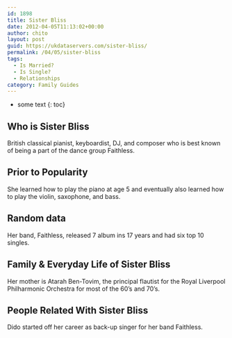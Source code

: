 ```yaml
---
id: 1898
title: Sister Bliss
date: 2012-04-05T11:13:02+00:00
author: chito
layout: post
guid: https://ukdataservers.com/sister-bliss/
permalink: /04/05/sister-bliss
tags:
  - Is Married?
  - Is Single?
  - Relationships
category: Family Guides
---
```


* some text
{: toc}
          
          
## Who is  Sister Bliss
                  
                  
                  
British classical pianist, keyboardist, DJ, and composer who is best known of being a part of the dance group Faithless.
                  
                
                
                
## Prior to Popularity 
                  
                  
                  
She learned how to play the piano at age 5 and eventually also learned how to play the violin, saxophone, and bass.
                  
                
                
                
## Random data 
                  
                  
                  
Her band, Faithless, released 7 album ins 17 years and had six top 10 singles.
                  
                
                
                
## Family & Everyday Life of Sister Bliss
                  
                  
                  
Her mother is Atarah Ben-Tovim, the principal flautist for the Royal Liverpool Philharmonic Orchestra for most of the 60&#8217;s and 70&#8217;s.
                  
                
                
                
## People Related With  Sister Bliss
                  
                  
                  
Dido started off her career as back-up singer for her band Faithless.
                  
                
              
            
          
          
          
    
    
  
